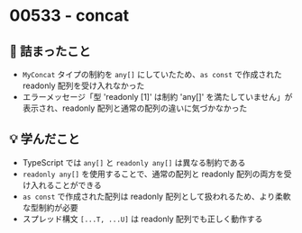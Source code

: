 # 00533 - concat

## 🤔 詰まったこと

- `MyConcat` タイプの制約を `any[]` にしていたため、`as const` で作成された readonly 配列を受け入れなかった
- エラーメッセージ「型 'readonly [1]' は制約 'any[]' を満たしていません」が表示され、readonly 配列と通常の配列の違いに気づかなかった

## 💡 学んだこと

- TypeScript では `any[]` と `readonly any[]` は異なる制約である
- `readonly any[]` を使用することで、通常の配列と readonly 配列の両方を受け入れることができる
- `as const` で作成された配列は readonly 配列として扱われるため、より柔軟な型制約が必要
- スプレッド構文 `[...T, ...U]` は readonly 配列でも正しく動作する
